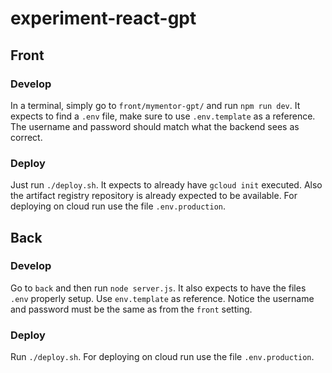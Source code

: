 # experiment-react-gpt

## Front

### Develop

In a terminal, simply go to `front/mymentor-gpt/` and run `npm run dev`. It expects to find a `.env` file, make sure to use `.env.template`
as a reference. The username and password should match what the backend sees as correct.

### Deploy

Just run `./deploy.sh`. It expects to already have `gcloud init` executed. Also the artifact registry repository is already expected to be available.
For deploying on cloud run use the file `.env.production`.

## Back

### Develop

Go to `back` and then run `node server.js`. It also expects to have the files `.env` properly setup. Use `env.template` as reference. Notice the
username and password must be the same as from the `front` setting.


### Deploy

Run `./deploy.sh`. For deploying on cloud run use the file `.env.production`.
